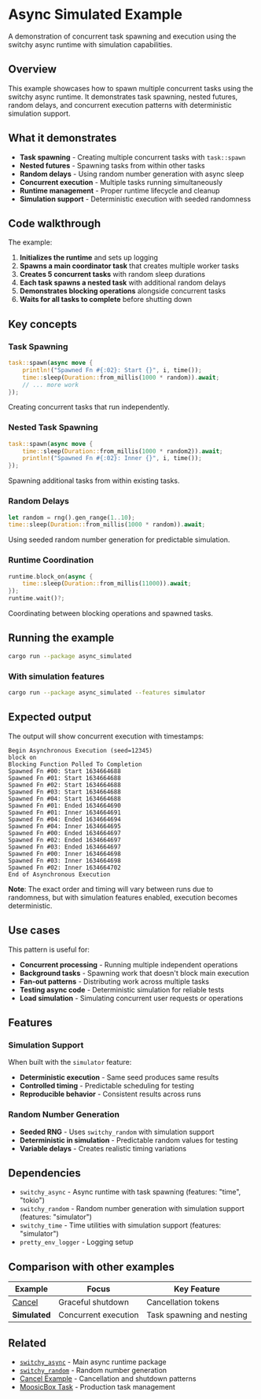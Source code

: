 # Async Simulated Example

A demonstration of concurrent task spawning and execution using the switchy async runtime with simulation capabilities.

## Overview

This example showcases how to spawn multiple concurrent tasks using the switchy async runtime. It demonstrates task spawning, nested futures, random delays, and concurrent execution patterns with deterministic simulation support.

## What it demonstrates

- **Task spawning** - Creating multiple concurrent tasks with `task::spawn`
- **Nested futures** - Spawning tasks from within other tasks
- **Random delays** - Using random number generation with async sleep
- **Concurrent execution** - Multiple tasks running simultaneously
- **Runtime management** - Proper runtime lifecycle and cleanup
- **Simulation support** - Deterministic execution with seeded randomness

## Code walkthrough

The example:

1. **Initializes the runtime** and sets up logging
2. **Spawns a main coordinator task** that creates multiple worker tasks
3. **Creates 5 concurrent tasks** with random sleep durations
4. **Each task spawns a nested task** with additional random delays
5. **Demonstrates blocking operations** alongside concurrent tasks
6. **Waits for all tasks to complete** before shutting down

## Key concepts

### Task Spawning

```rust
task::spawn(async move {
    println!("Spawned Fn #{:02}: Start {}", i, time());
    time::sleep(Duration::from_millis(1000 * random)).await;
    // ... more work
});
```

Creating concurrent tasks that run independently.

### Nested Task Spawning

```rust
task::spawn(async move {
    time::sleep(Duration::from_millis(1000 * random2)).await;
    println!("Spawned Fn #{:02}: Inner {}", i, time());
});
```

Spawning additional tasks from within existing tasks.

### Random Delays

```rust
let random = rng().gen_range(1..10);
time::sleep(Duration::from_millis(1000 * random)).await;
```

Using seeded random number generation for predictable simulation.

### Runtime Coordination

```rust
runtime.block_on(async {
    time::sleep(Duration::from_millis(11000)).await;
});
runtime.wait()?;
```

Coordinating between blocking operations and spawned tasks.

## Running the example

```bash
cargo run --package async_simulated
```

### With simulation features

```bash
cargo run --package async_simulated --features simulator
```

## Expected output

The output will show concurrent execution with timestamps:

```
Begin Asynchronous Execution (seed=12345)
block on
Blocking Function Polled To Completion
Spawned Fn #00: Start 1634664688
Spawned Fn #01: Start 1634664688
Spawned Fn #02: Start 1634664688
Spawned Fn #03: Start 1634664688
Spawned Fn #04: Start 1634664688
Spawned Fn #01: Ended 1634664690
Spawned Fn #01: Inner 1634664691
Spawned Fn #04: Ended 1634664694
Spawned Fn #04: Inner 1634664695
Spawned Fn #00: Ended 1634664697
Spawned Fn #02: Ended 1634664697
Spawned Fn #03: Ended 1634664697
Spawned Fn #00: Inner 1634664698
Spawned Fn #03: Inner 1634664698
Spawned Fn #02: Inner 1634664702
End of Asynchronous Execution
```

**Note**: The exact order and timing will vary between runs due to randomness, but with simulation features enabled, execution becomes deterministic.

## Use cases

This pattern is useful for:

- **Concurrent processing** - Running multiple independent operations
- **Background tasks** - Spawning work that doesn't block main execution
- **Fan-out patterns** - Distributing work across multiple tasks
- **Testing async code** - Deterministic simulation for reliable tests
- **Load simulation** - Simulating concurrent user requests or operations

## Features

### Simulation Support

When built with the `simulator` feature:
- **Deterministic execution** - Same seed produces same results
- **Controlled timing** - Predictable scheduling for testing
- **Reproducible behavior** - Consistent results across runs

### Random Number Generation

- **Seeded RNG** - Uses `switchy_random` with simulation support
- **Deterministic in simulation** - Predictable random values for testing
- **Variable delays** - Creates realistic timing variations

## Dependencies

- `switchy_async` - Async runtime with task spawning (features: "time", "tokio")
- `switchy_random` - Random number generation with simulation support (features: "simulator")
- `switchy_time` - Time utilities with simulation support (features: "simulator")
- `pretty_env_logger` - Logging setup

## Comparison with other examples

| Example | Focus | Key Feature |
|---------|-------|-------------|
| [Cancel](../cancel/README.md) | Graceful shutdown | Cancellation tokens |
| **Simulated** | Concurrent execution | Task spawning and nesting |

## Related

- [`switchy_async`](../../README.md) - Main async runtime package
- [`switchy_random`](../../../random/README.md) - Random number generation
- [Cancel Example](../cancel/README.md) - Cancellation and shutdown patterns
- [MoosicBox Task](../../../task/README.md) - Production task management
